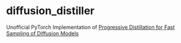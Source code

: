 # diffusion_distiller
Unofficial PyTorch Implementation of [Progressive Distillation for Fast Sampling of Diffusion Models](https://openreview.net/forum?id=TIdIXIpzhoI)


